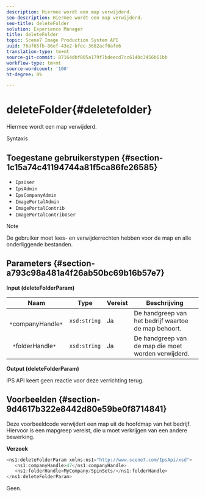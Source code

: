 ```yaml
---
description: Hiermee wordt een map verwijderd.
seo-description: Hiermee wordt een map verwijderd.
seo-title: deleteFolder
solution: Experience Manager
title: deleteFolder
topic: Scene7 Image Production System API
uuid: 76af65fb-86ef-43e2-bfec-3682acf0afe6
translation-type: tm+mt
source-git-commit: 87164dbf805a179f7bdeecd7cc6140c3456b61bb
workflow-type: tm+mt
source-wordcount: '100'
ht-degree: 0%

---
```



# deleteFolder{#deletefolder}

Hiermee wordt een map verwijderd.

Syntaxis

## Toegestane gebruikerstypen {#section-1c15a74c41194744a81f5ca86fe26585}

* `IpsUser`
* `IpsAdmin`
* `IpsCompanyAdmin`
* `ImagePortalAdmin`
* `ImagePortalContrib`
* `ImagePortalContribUser`

>[!NOTE]
>
>De gebruiker moet lees- en verwijderrechten hebben voor de map en alle onderliggende bestanden.

## Parameters {#section-a793c98a481a4f26ab50bc69b16b57e7}

**Input (deleteFolderParam)**

| Naam | Type | Vereist | Beschrijving |
|---|---|---|---|
| ` *`companyHandle`*` | `xsd:string` | Ja | De handgreep van het bedrijf waartoe de map behoort. |
| ` *`folderHandle`*` | `xsd:string` | Ja | De handgreep van de map die moet worden verwijderd. |

**Output (deleteFolderParam)**

IPS API keert geen reactie voor deze verrichting terug.

## Voorbeelden {#section-9d4617b322e8442d80e59be0f8714841}

Deze voorbeeldcode verwijdert een map uit de hoofdmap van het bedrijf. Hiervoor is een mapgreep vereist, die u moet verkrijgen van een andere bewerking.

**Verzoek**

```java
<ns1:deleteFolderParam xmlns:ns1="http://www.scene7.com/IpsApi/xsd">
   <ns1:companyHandle>47</ns1:companyHandle>
   <ns1:folderHandle>MyCompany/SpinSets/</ns1:folderHandle>
</ns1:deleteFolderParam>
```

Geen.
